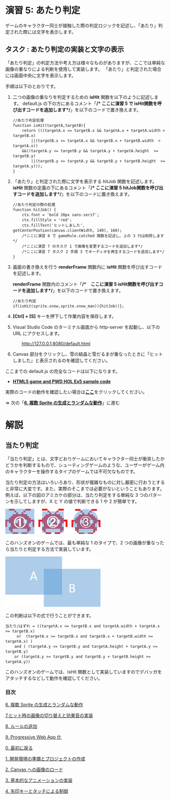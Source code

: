 # 演習 5: あたり判定
ゲームのキャラクター同士が接触した際の判定ロジックを記述し、「あたり」判定された際には文字を表示します。

## タスク : あたり判定の実装と文字の表示
「あたり判定」の判定方法や考え方は様々なものがありますが、ここでは単純な画像の重なりによる判断を使用して実装します。
「あたり」と判定された場合には画面中央に文字を表示します。

手順は以下のとおりです。
1. 二つの画像の重なりを判定するための **isHit** 関数を以下のように記述します。
    default.js の下の方にあるコメント「**/* ここに演習 5 で isHit関数を呼び出すコードを追加します*/**」を以下のコードで置き換えます。
    ```
    //あたり判定処理
    function isHit(targetA,targetB){
        return (((targetA.x <= targetB.x && targetA.x + targetA.width > targetB.x) 
            ||(targetB.x <= targetA.x && targetB.x + targetB.width  > targetA.x)) 
        &&((targetA.y <= targetB.y && targetA.y + targetA.height  >=  targetB.y) 
            ||(targetB.y <= targetA.y && targetB.y + targetB.height  >=  targetA.y)));
    }
    ```
2. 「あたり」と判定された際に文字を表示する hitJob 関数を記述します。
    **isHit** 関数の定義の下にあるコメント「**/* ここに演習 5 hitJob関数を呼び出すコードを追加します*/**」を以下のコードに置き換えます。
    ```
    //あたり判定の際の処理
    function hitJob() {
        ctx.font = 'bold 20px sans-serif';  
        ctx.fillStyle = 'red'; 
        ctx.fillText('ヒットしました', getCenterPostion(canvas.clientWidth, 140), 160);
        /*ここに演習 8 で gameRule.catched 関数を記述し、上の 3 行は削除します*/ 
        /*ここに演習 7 のタスク 1 で画像を変更するコードを追加します*/ 
        /*ここに演習 7 タスク 2 手順 3 でオーディオを再生するコードを追加します*/ 
    }
    ```
3. 画面の書き換えを行う **renderFrame** 関数内に **isHit** 関数を呼び出すコードを記述します。

    **renderFrame** 関数内のコメント「**/*　ここに演習 5 isHit関数を呼び出すコードを追加します*/**」を以下のコードで置き換えます。
    ```
    //あたり判定
    if(isHit(sprite.snow,sprite.snow_man)){hitJob()};
    ```
4. **[Ctrl] + [S]** キーを押下して作業内容を保存します。
5. Visual Studio Code のターミナル画面から http-server を起動し、以下の URL にアクセスします。
    <p style="text-indent:2em">
    <a href="http://127.0.0.1:8080/default.html">http://127.0.0.1:8080/default.html</a></p>
6. Canvas 部分をクリックし、雪の結晶と雪だるまが重なったときに「ヒットしました」と表示されるのを確認してください。

ここまでの default.js の完全なコードは以下になります。

* [**HTML5 game and PWD HOL Ex5 sample code**](https://gist.github.com/osamum/0acd43c12e00aa0811ab21b95b2b1d2d)

実際のコードの動作を確認したい場合は[**ここ**](https://osamum.github.io/HTML5Game_and_PWA_Handson/results/ex5/default.html)をクリックしてください。

⇒ 次の「[**6. 複数 Sprite の生成とランダムな動作**](html5_game_HOL06.md)」に進む

# 解説
## 当たり判定
「当たり判定」とは、文字どおりゲームにおいてキャラクター同士が衝突したかどうかを判断するもので、シューティングゲームのような、ユーザーがゲーム内のキャラクターを操作するタイプのゲームでは不可欠なものです。

当たり判定の方法はいろいろあり、形状が複雑なものに対し厳密に行おうとすると非常に大変です。また、実際のそこまでは必要がないということもあります。例えば、以下の図のアミカケの部分は、当たり判定をする単純な 3 つのパターンを示してしますが、X と Y の値で判断できる 1 や 2 が簡単です。

<img src='images/hit_sprits.png' width="300px">

このハンズオンのゲームでは、最も単純な 1 のタイプで、2 つの画像が重なったら当たりと判定する方法で実装しています。

<img src='images/hit_box.png' width="300px">

この判断は以下の式で行うことができます。
```
当たり/はずれ = ((targetA.x <= targetB.x and targetA.width + targetA.x >= targetB.x) 
     or  (targetA.x >= targetB.x and targetB.x + targetB.width >= targetA.x) ) 
    and ( (targetA.y <= targetB.y and targetA.height + targetA.y >= targetB.y) 
    or (targetA.y >= targetB.y and targetB.y + targetB.height >= targetA.y))
```
このハンズオンのゲームでは、isHit 関数として実装していますのでデバッガをアタッチするなどして動作を確認してください。


### 目次

[6. 複数 Sprite の生成とランダムな動作](html5_game_HOL06.md)

[7.ヒット時の画像の切り替えと効果音の実装](html5_game_HOL07.md)

[8. ルールの追加](html5_game_HOL08.md)

[9. Progressive Web App 化](html5_game_HOL09.md)

 
[0. 最初に戻る](README.md)

[1. 開発環境の準備とプロジェクトの作成](html5_game_HOL01.md)

[2. Canvas への画像のロード](html5_game_HOL02.md)

[3. 基本的なアニメーションの実装](html5_game_HOL03.md)

[4. 矢印キーとタッチによる制御](html5_game_HOL04.md)


